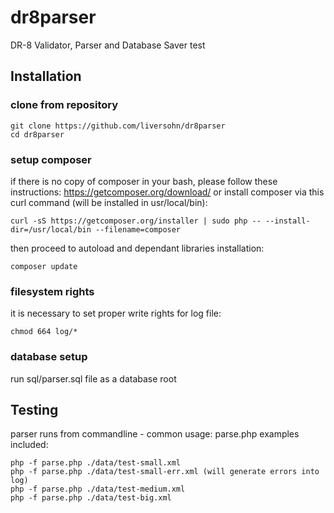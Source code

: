 # dr8parser
DR-8 Validator, Parser and Database Saver test

## Installation

### clone from repository
```
git clone https://github.com/liversohn/dr8parser
cd dr8parser
```

### setup composer
if there is no copy of composer in your bash, please follow these instructions: https://getcomposer.org/download/ or install composer via this curl command (will be installed in usr/local/bin):
```
curl -sS https://getcomposer.org/installer | sudo php -- --install-dir=/usr/local/bin --filename=composer
```
then proceed to autoload and dependant libraries installation:
```
composer update
```

### filesystem rights
it is necessary to set proper write rights for log file:
```
chmod 664 log/*

```

### database setup
run sql/parser.sql file as a database root

## Testing

parser runs from commandline - common usage: parse.php <filename>
examples included:
```
php -f parse.php ./data/test-small.xml
php -f parse.php ./data/test-small-err.xml (will generate errors into log)
php -f parse.php ./data/test-medium.xml
php -f parse.php ./data/test-big.xml

```
